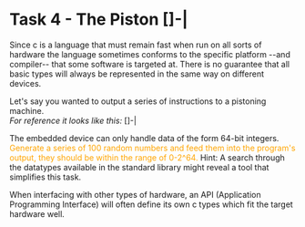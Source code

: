 # Task 4 - The Piston []-|

Since c is a language that must remain fast when run on all sorts of hardware the language sometimes conforms to the specific platform --and compiler-- that some software is targeted at. There is no guarantee that all basic types will always be represented in the same way on different devices.

Let's say you wanted to output a series of instructions to a pistoning machine.
<br>*For reference it looks like this:* []-|

The embedded device can only handle data of the form 64-bit integers.
<font color="orange">Generate a series of 100 random numbers and feed them into the program's output, they should be within the range of 0-2^64.</font>
Hint: A search through the datatypes available in the standard library might reveal a tool that simplifies this task.

When interfacing with other types of hardware, an API (Application Programming Interface) will often define its own c types which fit the target hardware well.